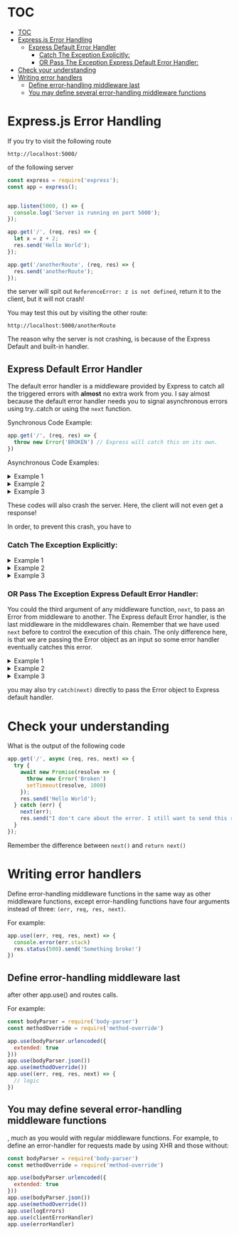 # TOC
- [TOC](#toc)
- [Express.js Error Handling](#expressjs-error-handling)
  * [Express Default Error Handler](#express-default-error-handler)
    + [Catch The Exception Explicitly:](#catch-the-exception-explicitly-)
    + [OR Pass The Exception Express Default Error Handler:](#or-pass-the-exception-express-default-error-handler-)
- [Check your understanding](#check-your-understanding)
- [Writing error handlers](#writing-error-handlers)
  * [Define error-handling middleware last](#define-error-handling-middleware-last)
  * [You may define several error-handling middleware functions](#you-may-define-several-error-handling-middleware-functions)


# Express.js Error Handling

If you try to visit the following route 

```
http://localhost:5000/
```
of the following server


```js
const express = require('express');
const app = express();


app.listen(5000, () => {
  console.log('Server is running on port 5000');
});

app.get('/', (req, res) => {
  let x = z + 2;
  res.send('Hello World');
});

app.get('/anotherRoute', (req, res) => {
  res.send('anotherRoute');
});
```
the server will spit out `ReferenceError: z is not defined`, return it to the client, but it will not crash!

You may test this out by visiting the other route:

```
http://localhost:5000/anotherRoute
```

The reason why the server is not crashing, is because of the Express Default and built-in handler.

## Express Default Error Handler
The default error handler is a middleware provided by Express to catch all the triggered errors with **almost** no extra work from you. I say almost because the default error handler needs you to signal asynchronous errors using try..catch or using the `next` function.

Synchronous Code Example:
```js
app.get('/', (req, res) => {
  throw new Error('BROKEN') // Express will catch this on its own.
})
```

Asynchronous Code Examples:

<details>
<summary>
Example 1
</summary>

```js
app.get('/', (req, res) => {
  setTimeout(() => {
    throw new Error('BROKEN')     // This will crash the server
                                  // Express will not catch this on its own.
                                  // Client won't be able to send subsequent requests!
  }, 1000);
  res.send('Hello World');
});
```

</details>




<details>
<summary>
Example 2
</summary>

```js
app.get('/', async (req, res) => {
  let aPromise = new Promise(resolve => {
    throw new Error('Broken')
    setTimeout(resolve, 1000)
  });

  aPromise.then(() => {
    res.send('Hello World');
  })
});
```

</details>



<details>
<summary>
Example 3
</summary>

<!-- ```js

app.get('/', async (req, res) => {
  await new Promise(resolve => {
    throw new Error('Broken')
    setTimeout(resolve, 1000)
  });
  res.send('Hello World');
});
``` -->

```js
app.get('/', async (req, res) => {
  await new Promise(resolve => {
    setTimeout(() => {
      throw new Error('Broken')
      resolve()
    }, 1000)
  });
  res.send('Hello World');
});
```

</details>



These codes will also crash the server. Here, the client will not even get a response!


In order, to prevent this crash, you have to 

### Catch The Exception Explicitly:
<details>
<summary>
Example 1
</summary>

```js
app.get('/', (req, res) => {
  setTimeout(() => {
    try {
      throw new Error('BROKEN')     // This will crash the server
      // Express will not catch this on its own.
      // Client won't be able to send subsequent requests!
      res.send('Hello World');
    } catch (error) {
      res.send('Error');
    }
  }, 1000);
});
```
</details>


<details>
<summary>
Example 2
</summary>


```js
app.get('/', async (req, res) => {
  let aPromise = new Promise(resolve => {
    throw new Error('Broken')
    setTimeout(resolve, 1000)
  });

  aPromise.then(() => {
    res.send('Hello World');
  }).catch((err) =>
    res.send('Error'))
});

```
</details>



<details>
<summary>
Example 3
</summary>

```js
app.get('/', async (req, res) => {
  try {
    await new Promise(resolve => {
      throw new Error('Broken')
      setTimeout(resolve, 1000)
    });
    res.send('Hello World');
  } catch {
    res.send('Error');
  }
});
```
</details>




### OR Pass The Exception Express Default Error Handler:
You could the third argument of any middleware function, `next`, to pass an Error from middleware to another. The Express default Error handler, is the last middleware in the middlewares chain. Remember that we have used `next` before to control the execution of this chain. The only difference here, is that we are passing the Error object as an input so some error handler eventually catches this error. 



<details>
<summary>
Example 1
</summary>

```js
app.get('/', (req, res, next) => {
  setTimeout(() => {
    try {
      throw new Error('BROKEN')     // This will crash the server
      // Express will not catch this on its own.
      // Client won't be able to send subsequent requests!
      res.send('Hello World');
    } catch (error) {
      next(error)
    }
  }, 1000);
});
```
</details>


<details>
<summary>
Example 2
</summary>

```js
app.get('/', async (req, res, next) => {
  let aPromise = new Promise(resolve => {
    throw new Error('Broken')
    setTimeout(resolve, 1000)
  });

  aPromise.then(() => {
    res.send('Hello World');
  }).catch((err) =>
    // res.send('Error')
    next(err)
  )
});
```
</details>


<details>
<summary>
Example 3
</summary>

```js
app.get('/', async (req, res, next) => {
  try {
    await new Promise(resolve => {
      throw new Error('Broken')
      setTimeout(resolve, 1000)
    });
    res.send('Hello World');
  } catch (err) {
    // res.send('Error');
    next(err);
  }
});

```
</details>

you may also try `catch(next)` directly to pass the Error object to Express default handler.


# Check your understanding
What is the output of the following code

```js
app.get('/', async (req, res, next) => {
  try {
    await new Promise(resolve => {
      throw new Error('Broken')
      setTimeout(resolve, 1000)
    });
    res.send('Hello World');
  } catch (err) {
    next(err);
    res.send("I don't care about the error. I still want to send this response");
  }
});
```
Remember the difference between `next()` and `return next()`


# Writing error handlers
Define error-handling middleware functions in the same way as other middleware functions, except error-handling functions have four arguments instead of three: `(err, req, res, next)`. 

For example:
```js
app.use((err, req, res, next) => {
  console.error(err.stack)
  res.status(500).send('Something broke!')
})
```
## Define error-handling middleware last
after other app.use() and routes calls. 

For example:
```js
const bodyParser = require('body-parser')
const methodOverride = require('method-override')

app.use(bodyParser.urlencoded({
  extended: true
}))
app.use(bodyParser.json())
app.use(methodOverride())
app.use((err, req, res, next) => {
  // logic
})
```

## You may define several error-handling middleware functions
, much as you would with regular middleware functions. For example, to define an error-handler for requests made by using XHR and those without:

```js
const bodyParser = require('body-parser')
const methodOverride = require('method-override')

app.use(bodyParser.urlencoded({
  extended: true
}))
app.use(bodyParser.json())
app.use(methodOverride())
app.use(logErrors)
app.use(clientErrorHandler)
app.use(errorHandler)

```


